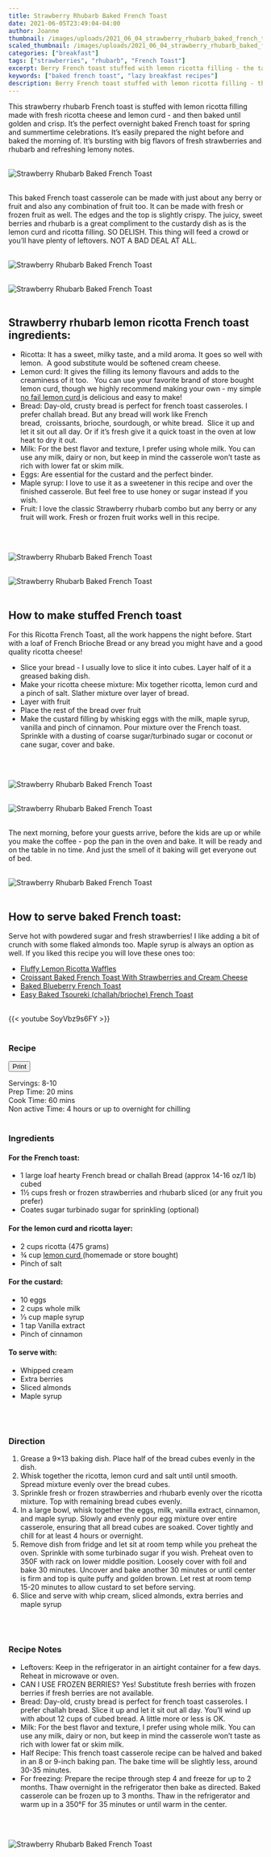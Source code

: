 ```yaml
---
title: Strawberry Rhubarb Baked French Toast
date: 2021-06-05T23:49:04-04:00
author: Joanne
thumbnail: /images/uploads/2021_06_04_strawberry_rhubarb_baked_french_toast_1.jpg
scaled_thumbnail: /images/uploads/2021_06_04_strawberry_rhubarb_baked_french_toast_0.jpg
categories: ["breakfast"]
tags: ["strawberries", "rhubarb", "French Toast"]
excerpt: Berry French toast stuffed with lemon ricotta filling - the tastiest overnight baked French toast 
keywords: ["baked french toast", "lazy breakfast recipes"]
description: Berry French toast stuffed with lemon ricotta filling - the tastiest overnight baked French toast 
---
```

<span class="blog-text">

This strawberry rhubarb French toast is stuffed with lemon ricotta filling made with fresh ricotta cheese and lemon curd - and then baked until golden and crisp. It’s the perfect overnight baked French toast for spring and summertime celebrations. It’s easily prepared the night before and baked the morning of. It’s bursting with big flavors of fresh strawberries and rhubarb and refreshing lemony notes. 
</br>
</br>

![Strawberry Rhubarb Baked French Toast](/images/uploads/2021_06_04_strawberry_rhubarb_baked_french_toast_2.jpg)
</br>
</br>

This baked French toast casserole can be made with just about any berry or fruit and also any combination of fruit too. It can be made with fresh or frozen fruit as well. The edges and the top is slightly crispy. The juicy, sweet berries and rhubarb is a great compliment to the custardy dish as is the lemon curd and ricotta filling. SO DELISH. This thing will feed a crowd or you’ll have plenty of leftovers. NOT A BAD DEAL AT ALL.
</br>
</br>

![Strawberry Rhubarb Baked French Toast](/images/uploads/2021_06_04_strawberry_rhubarb_baked_french_toast_3.jpg)
</br>
</br>

![Strawberry Rhubarb Baked French Toast](/images/uploads/2021_06_04_strawberry_rhubarb_baked_french_toast_4.jpg)
</br>
</br>

## Strawberry rhubarb lemon ricotta French toast ingredients: 
* Ricotta: It has a sweet, milky taste, and a mild aroma. It goes so well with lemon.  A good substitute would be softened cream cheese. 
* Lemon curd: It gives the filling its lemony flavours and adds to the creaminess of it too.   You can use your favorite brand of store bought lemon curd, though we highly recommend making your own - my simple <span class="highlight"><a rel="nofollow" href="https://www.oliveandmango.com/how-to-make-a-simple-no-fail-citrus-curd">no fail lemon curd </a></span> is delicious and easy to make! 
* Bread: Day-old, crusty bread is perfect for french toast casseroles. I prefer challah bread. But any bread will work like French bread,  croissants, brioche, sourdough, or white bread.  Slice it up and let it sit out all day. Or if it’s fresh give it a quick toast in the oven at low heat to dry it out. 
* Milk: For the best flavor and texture, I prefer using whole milk. You can use any milk, dairy or non, but keep in mind the casserole won’t taste as rich with lower fat or skim milk.
* Eggs: Are essential for the custard and the perfect binder. 
* Maple syrup: I love to use it as a sweetener in this recipe and over the finished casserole. But feel free to use honey or sugar instead if you wish. 
* Fruit: I love the classic Strawberry rhubarb combo but any berry or any fruit will work. Fresh or frozen fruit works well in this recipe. 
</br>
</br>

![Strawberry Rhubarb Baked French Toast](/images/uploads/2021_06_04_strawberry_rhubarb_baked_french_toast_5.jpg)
</br>
</br>

![Strawberry Rhubarb Baked French Toast](/images/uploads/2021_06_04_strawberry_rhubarb_baked_french_toast_6.jpg)
</br>
</br>

## How to make stuffed French toast
For this Ricotta French Toast, all the work happens the night before. Start with a loaf of French Brioche Bread or any bread you might have and a good quality ricotta cheese!
* Slice your bread - I usually love to slice it into cubes. Layer half of it a greased baking dish. 
* Make your ricotta cheese mixture: Mix together ricotta, lemon curd and a pinch of salt. Slather mixture over layer of bread.
* Layer with fruit 
* Place the rest of the bread over fruit 
* Make the custard filling by whisking eggs with the milk, maple syrup, vanilla and pinch of cinnamon. Pour mixture over the French toast. Sprinkle with a dusting of coarse sugar/turbinado sugar or coconut or cane sugar, cover and bake.
</br>
</br>

![Strawberry Rhubarb Baked French Toast](/images/uploads/2021_06_04_strawberry_rhubarb_baked_french_toast_7.jpg)
</br>
</br>

![Strawberry Rhubarb Baked French Toast](/images/uploads/2021_06_04_strawberry_rhubarb_baked_french_toast_8.jpg)
</br>
</br>

The next morning, before your guests arrive, before the kids are up or while you make the coffee - pop the pan in the oven and bake. It will be ready and on the table in no time. And just the smell of it baking will get everyone out of bed. 
</br>
</br>

![Strawberry Rhubarb Baked French Toast](/images/uploads/2021_06_04_strawberry_rhubarb_baked_french_toast_9.jpg)
</br>
</br>

## How to serve baked French toast:
Serve hot with powdered sugar and fresh strawberries! I like adding a bit of crunch with some flaked almonds too. Maple syrup is always an option as well. If you liked this recipe you will love these ones too: 
* <span class="highlight"><a rel="nofollow" href="https://www.oliveandmango.com/fluffy-lemon-ricotta-waffles">Fluffy Lemon Ricotta Waffles </a></span>
* <span class="highlight"><a rel="nofollow" href="https://www.oliveandmango.com/croissant-baked-french-toast-with-strawberries-and-cream-cheese">Croissant Baked French Toast With Strawberries and Cream Cheese </a></span>
* <span class="highlight"><a rel="nofollow" href="https://www.oliveandmango.com/baked-blueberry-french-toast">Baked Blueberry French Toast </a></span>
* <span class="highlight"><a rel="nofollow" href="https://www.oliveandmango.com/easy-baked-tsoureki-challah/brioche-french-toast">Easy Baked Tsoureki (challah/brioche) French Toast </a></span>

</br>
{{< youtube SoyVbz9s6FY >}}
</br>
</br>
</span>

### Recipe
<div print_button><form>
<input type="button" value="Print" class="btn__print" onClick="window.print()">
</form></div>

<div>Servings: <span itemprop="recipeYield">8-10</div>
<div>Prep Time: <meta itemprop="prepTime" content="PT20M">20 mins</div>
<div>Cook Time: <meta itemprop="cookTime" content="PT60M">60 mins</div>
<div>Non active Time: 4 hours or up to overnight for chilling </div>
</br>

### Ingredients

#### For the French toast:
* <span itemprop="recipeIngredient">1 large loaf hearty French bread or challah Bread (approx 14-16 oz/1 lb) cubed </span>
* <span itemprop="recipeIngredient">1&frac12; cups fresh or frozen strawberries and rhubarb sliced (or any fruit you prefer) </span>
* <span itemprop="recipeIngredient">Coates sugar turbinado sugar for sprinkling (optional) </span>

#### For the lemon curd and ricotta layer:
* <span itemprop="recipeIngredient">2 cups ricotta (475 grams)</span>
* <span itemprop="recipeIngredient">&frac34; cup <span class="highlight"><a rel="nofollow" href="https://www.oliveandmango.com/how-to-make-a-simple-no-fail-citrus-curd">lemon curd </a></span>(homemade or store bought) </span>
* <span itemprop="recipeIngredient">Pinch of salt </span>

#### For the custard: 
* <span itemprop="recipeIngredient">10 eggs </span>
* <span itemprop="recipeIngredient">2 cups whole milk </span>
* <span itemprop="recipeIngredient">&frac13; cup maple syrup </span>
* <span itemprop="recipeIngredient">1 tap Vanilla extract </span>
* <span itemprop="recipeIngredient">Pinch of cinnamon </span>

#### To serve with:
* Whipped cream 
* Extra berries 
* Sliced almonds
* Maple syrup 
</br>
</br>

### Direction
1. Grease a 9×13 baking dish. Place half of the bread cubes evenly in the dish.
2. Whisk together the ricotta, lemon curd and salt until until smooth. Spread mixture evenly over the bread cubes. 
3. Sprinkle fresh or frozen strawberries and rhubarb evenly over the ricotta mixture. Top with remaining bread cubes evenly.
4. In a large bowl, whisk together the eggs, milk, vanilla extract, cinnamon, and maple syrup. Slowly and evenly pour egg mixture over entire casserole, ensuring that all bread cubes are soaked. Cover tightly and chill for at least 4 hours or overnight.
5. Remove dish from fridge and let sit at room temp while you preheat the oven. Sprinkle with some turbinado sugar if you wish. Preheat oven to 350F with rack on lower middle position. Loosely cover with foil and bake 30 minutes. Uncover and bake another 30 minutes or until center is firm and top is quite puffy and golden brown. Let rest at room temp 15-20 minutes to allow custard to set before serving. 
6. Slice and serve with whip cream, sliced almonds, extra berries and maple syrup
</br>
</br>

### Recipe Notes
* Leftovers: Keep in the refrigerator in an airtight container for a few days. Reheat in microwave or oven. 
* CAN I USE FROZEN BERRIES? Yes! Substitute fresh berries with frozen berries if fresh berries are not available.
* Bread: Day-old, crusty bread is perfect for french toast casseroles. I prefer challah bread. Slice it up and let it sit out all day. You’ll wind up with about 12 cups of cubed bread. A little more or less is OK.
* Milk: For the best flavor and texture, I prefer using whole milk. You can use any milk, dairy or non, but keep in mind the casserole won’t taste as rich with lower fat or skim milk.
* Half Recipe: This french toast casserole recipe can be halved and baked in an 8 or 9-inch baking pan. The bake time will be slightly less, around 30-35 minutes.
* For freezing: Prepare the recipe through step 4 and freeze for up to 2 months. Thaw overnight in the refrigerator then bake as directed. Baked casserole can be frozen up to 3 months. Thaw in the refrigerator and warm up in a 350°F for 35 minutes or until warm in the center.
</br>
</br>

![Strawberry Rhubarb Baked French Toast](/images/uploads/2021_06_04_strawberry_rhubarb_baked_french_toast_10.jpg)